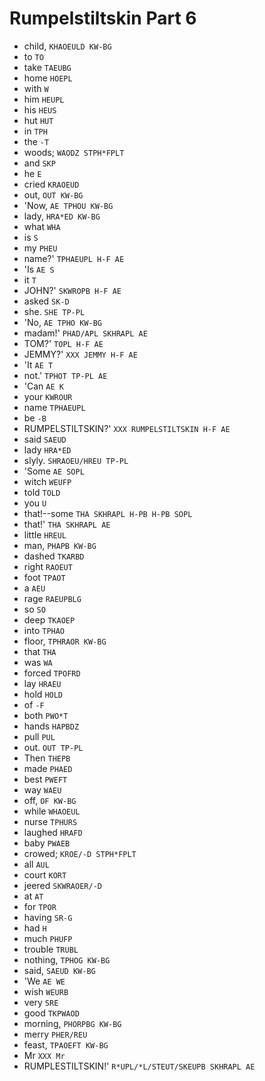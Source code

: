 # Rumpelstiltskin Part 6

* child, `KHAOEULD KW-BG`
* to `TO`
* take `TAEUBG`
* home `HOEPL`
* with `W`
* him `HEUPL`
* his `HEUS`
* hut `HUT`
* in `TPH`
* the `-T`
* woods; `WAODZ STPH*FPLT`
* and `SKP`
* he `E`
* cried `KRAOEUD`
* out, `OUT KW-BG`
* 'Now, `AE TPHOU KW-BG`
* lady, `HRA*ED KW-BG`
* what `WHA`
* is `S`
* my `PHEU`
* name?' `TPHAEUPL H-F AE`
* 'Is `AE S`
* it `T`
* JOHN?' `SKWROPB H-F AE`
* asked `SK-D`
* she. `SHE TP-PL`
* 'No, `AE TPHO KW-BG`
* madam!' `PHAD/APL SKHRAPL AE`
* TOM?' `TOPL H-F AE`
* JEMMY?' `XXX JEMMY H-F AE`
* 'It `AE T`
* not.' `TPHOT TP-PL AE`
* 'Can `AE K`
* your `KWROUR`
* name `TPHAEUPL`
* be `-B`
* RUMPELSTILTSKIN?' `XXX RUMPELSTILTSKIN H-F AE`
* said `SAEUD`
* lady `HRA*ED`
* slyly. `SHRAOEU/HREU TP-PL`
* 'Some `AE SOPL`
* witch `WEUFP`
* told `TOLD`
* you `U`
* that!--some `THA SKHRAPL H-PB H-PB SOPL`
* that!' `THA SKHRAPL AE`
* little `HREUL`
* man, `PHAPB KW-BG`
* dashed `TKARBD`
* right `RAOEUT`
* foot `TPAOT`
* a `AEU`
* rage `RAEUPBLG`
* so `SO`
* deep `TKAOEP`
* into `TPHAO`
* floor, `TPHRAOR KW-BG`
* that `THA`
* was `WA`
* forced `TPOFRD`
* lay `HRAEU`
* hold `HOLD`
* of `-F`
* both `PWO*T`
* hands `HAPBDZ`
* pull `PUL`
* out. `OUT TP-PL`
* Then `THEPB`
* made `PHAED`
* best `PWEFT`
* way `WAEU`
* off, `OF KW-BG`
* while `WHAOEUL`
* nurse `TPHURS`
* laughed `HRAFD`
* baby `PWAEB`
* crowed; `KROE/-D STPH*FPLT`
* all `AUL`
* court `KORT`
* jeered `SKWRAOER/-D`
* at `AT`
* for `TPOR`
* having `SR-G`
* had `H`
* much `PHUFP`
* trouble `TRUBL`
* nothing, `TPHOG KW-BG`
* said, `SAEUD KW-BG`
* 'We `AE WE`
* wish `WEURB`
* very `SRE`
* good `TKPWAOD`
* morning, `PHORPBG KW-BG`
* merry `PHER/REU`
* feast, `TPAOEFT KW-BG`
* Mr `XXX Mr`
* RUMPLESTILTSKIN!' `R*UPL/*L/STEUT/SKEUPB SKHRAPL AE`
